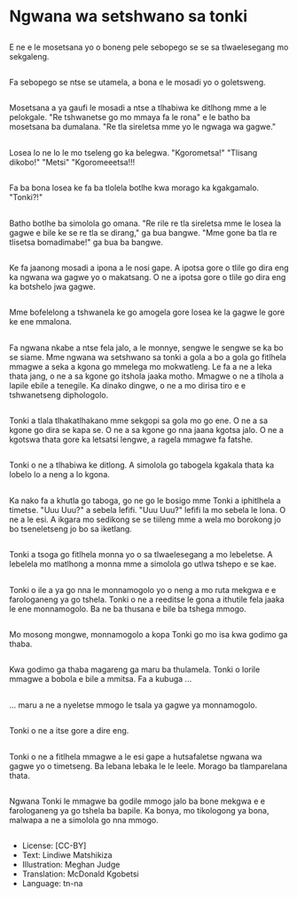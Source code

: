 # Ngwana wa setshwano sa tonki

##
E ne e le mosetsana yo o boneng pele sebopego se se sa tlwaelesegang mo sekgaleng.

##
Fa sebopego se ntse se utamela, a bona e le mosadi yo o goletsweng.

##
Mosetsana a ya gaufi le mosadi a ntse a tlhabiwa ke ditlhong mme a le pelokgale. "Re tshwanetse go mo mmaya fa le rona" e le batho ba mosetsana ba dumalana. "Re tla sireletsa mme yo le ngwaga wa gagwe."

##
Losea lo ne lo le mo tseleng go ka belegwa. "Kgorometsa!" "Tlisang dikobo!" "Metsi" "Kgoromeeetsa!!!

##
Fa ba bona losea ke fa ba tlolela botlhe kwa morago ka kgakgamalo. "Tonki?!"

##
Batho botlhe ba simolola go omana. "Re rile re tla sireletsa mme le losea la gagwe e bile ke se re tla se dirang," ga bua bangwe. "Mme gone ba tla re tlisetsa bomadimabe!" ga bua ba bangwe.

##
Ke fa jaanong mosadi a ipona a le nosi gape. A ipotsa gore o tlile go dira eng ka ngwana wa gagwe yo o makatsang. O ne a ipotsa gore o tlile go dira eng ka botshelo jwa gagwe.

##
Mme bofelelong a tshwanela ke go amogela gore losea ke la gagwe le gore ke ene mmalona.

##
Fa ngwana nkabe a ntse fela jalo, a le monnye, sengwe le sengwe se ka bo se siame. Mme ngwana wa setshwano sa tonki a gola a bo a gola go fitlhela mmagwe a seka a kgona go mmelega mo mokwatleng. Le fa a ne a leka thata jang, o ne a sa kgone go itshola jaaka motho. Mmagwe o ne a tlhola a lapile ebile a tenegile. Ka dinako dingwe, o ne a mo dirisa tiro e e tshwanetseng diphologolo.

##
Tonki a tlala tlhakatlhakano mme sekgopi sa gola mo go ene. O ne a sa kgone go dira se kapa se. O ne a sa kgone go nna jaana kgotsa jalo. O ne a kgotswa thata gore ka letsatsi lengwe, a ragela mmagwe fa fatshe.

##
Tonki o ne a tlhabiwa ke ditlong. A simolola go tabogela kgakala thata ka lobelo lo a neng a lo kgona.

##
Ka nako fa a khutla go taboga, go ne go le bosigo mme Tonki a iphitlhela a timetse. "Uuu Uuu?" a sebela lefifi. "Uuu Uuu?" lefifi la mo sebela le lona. O ne a le esi. A ikgara mo sedikong se se tiileng mme a wela mo borokong jo bo tseneletseng jo bo sa iketlang.

##
Tonki a tsoga go fitlhela monna yo o sa tlwaelesegang a mo lebeletse. A lebelela mo matlhong a monna mme a simolola go utlwa tshepo e se kae.

##
Tonki o ile a ya go nna le monnamogolo yo o neng a mo ruta mekgwa e e farologaneng ya go tshela. Tonki o ne a reeditse le gona a ithutile fela jaaka le ene monnamogolo. Ba ne ba thusana e bile ba tshega mmogo.

##
Mo mosong mongwe, monnamogolo a kopa Tonki go mo isa kwa godimo ga thaba.

##
Kwa godimo ga thaba magareng ga maru ba thulamela. Tonki o lorile mmagwe a bobola e bile a mmitsa. Fa a kubuga ...

##
... maru a ne a nyeletse mmogo le tsala ya gagwe ya monnamogolo.

##
Tonki o ne a itse gore a dire eng.

##
Tonki o ne a fitlhela mmagwe a le esi gape a hutsafaletse ngwana wa gagwe yo o timetseng. Ba lebana lebaka le le leele. Morago ba tlamparelana thata.

##
Ngwana Tonki le mmagwe ba godile mmogo jalo ba bone mekgwa e e farologaneng ya go tshela ba bapile. Ka bonya, mo tikologong ya bona, malwapa a ne a simolola go nna mmogo.

##
* License: [CC-BY]
* Text: Lindiwe Matshikiza
* Illustration: Meghan Judge
* Translation: McDonald Kgobetsi
* Language: tn-na
